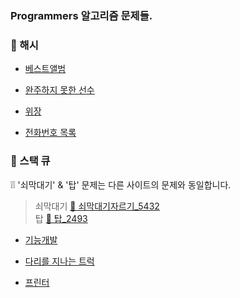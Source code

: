 ### Programmers 알고리즘 문제들.

### &#128205; 해시
- [베스트앨범](https://programmers.co.kr/learn/courses/30/lessons/42579)

- [완주하지 못한 선수](https://programmers.co.kr/learn/courses/30/lessons/42576)

- [위장](https://programmers.co.kr/learn/courses/30/lessons/42578)

- [전화번호 목록](https://programmers.co.kr/learn/courses/30/lessons/42579?language=java)

### &#128205; 스택 큐
&#10069;&#10069; '쇠막대기' & '탑' 문제는 다른 사이트의 문제와 동일합니다.  
> 쇠막대기 [&#128279; 쇠막대기자르기_5432](https://github.com/soomin0328/Algorithm/tree/master/Algorithm/src/SW_Expert_Academy)  
> 탑 [&#128279; 탑_2493](https://github.com/soomin0328/Algorithm/tree/master/Algorithm/src/Baekjoon)

- [기능개발](https://programmers.co.kr/learn/courses/30/lessons/42586?language=java)

- [다리를 지나는 트럭](https://programmers.co.kr/learn/courses/30/lessons/42583?language=java)

- [프린터](https://programmers.co.kr/learn/courses/30/lessons/42587?language=java)